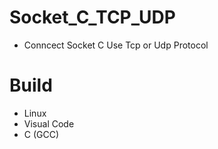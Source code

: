 # Socket_C_TCP_UDP

- Conncect Socket C Use Tcp or Udp Protocol


# Build 

- Linux 
- Visual Code 
- C (GCC)
